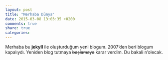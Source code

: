 ```yaml
---
layout: post
title: "Merhaba Dünya"
date: 2015-03-08 13:03:35 +0200
comments: true
share: true
categories: 
---
```


Merhaba bu **jekyll** ile oluşturduğum yeni blogum. 2007’den beri blogum kapalıydı. Yeniden blog tutmaya ~~başlamaya~~ karar verdim. Du bakali n’olecak.